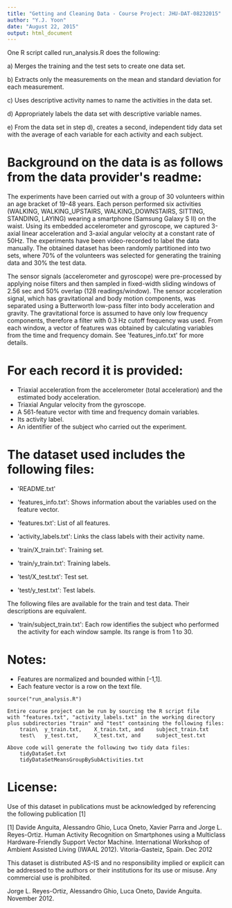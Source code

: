 ```yaml
---
title: "Getting and Cleaning Data - Course Project: JHU-DAT-08232015"
author: "Y.J. Yoon"
date: "August 22, 2015"
output: html_document
---
```


 One R script called run_analysis.R does the following:
 
 a) Merges the training and the test sets to create one data set.
 
 b) Extracts only the measurements on the mean and standard deviation for each 
    measurement.
    
 c) Uses descriptive activity names to name the activities in the data set.
 
 d) Appropriately labels the data set with descriptive variable names.
 
 e) From the data set in step d), creates a second, independent tidy data set 
    with the average of each variable for each activity and each subject.
    
Background on the data is as follows from the data provider's readme:
=====================================================================

The experiments have been carried out with a group of 30 volunteers within an age bracket of 19-48 years. Each person performed six activities (WALKING, WALKING_UPSTAIRS, WALKING_DOWNSTAIRS, SITTING, STANDING, LAYING) wearing a smartphone (Samsung Galaxy S II) on the waist. Using its embedded accelerometer and gyroscope, we captured 3-axial linear acceleration and 3-axial angular velocity at a constant rate of 50Hz. The experiments have been video-recorded to label the data manually. The obtained dataset has been randomly partitioned into two sets, where 70% of the volunteers was selected for generating the training data and 30% the test data. 

The sensor signals (accelerometer and gyroscope) were pre-processed by applying noise filters and then sampled in fixed-width sliding windows of 2.56 sec and 50% overlap (128 readings/window). The sensor acceleration signal, which has gravitational and body motion components, was separated using a Butterworth low-pass filter into body acceleration and gravity. The gravitational force is assumed to have only low frequency components, therefore a filter with 0.3 Hz cutoff frequency was used. From each window, a vector of features was obtained by calculating variables from the time and frequency domain. See 'features_info.txt' for more details. 

For each record it is provided:
======================================

- Triaxial acceleration from the accelerometer (total acceleration) and the estimated body acceleration.
- Triaxial Angular velocity from the gyroscope. 
- A 561-feature vector with time and frequency domain variables. 
- Its activity label. 
- An identifier of the subject who carried out the experiment.

The dataset used includes the following files:
==============================================

- 'README.txt'

- 'features_info.txt': Shows information about the variables used on the feature vector.

- 'features.txt': List of all features.

- 'activity_labels.txt': Links the class labels with their activity name.

- 'train/X_train.txt': Training set.

- 'train/y_train.txt': Training labels.

- 'test/X_test.txt': Test set.

- 'test/y_test.txt': Test labels.

The following files are available for the train and test data. Their descriptions are equivalent. 

- 'train/subject_train.txt': Each row identifies the subject who performed the activity for each window sample. Its range is from 1 to 30. 


Notes: 
======
- Features are normalized and bounded within [-1,1].
- Each feature vector is a row on the text file.


```{r}
source("run_analysis.R")
```
    
    Entire course project can be run by sourcing the R script file 
    with "features.txt", "activity_labels.txt" in the working directory
    plus subdirectories "train" and "test" containing the following files:
        train\  y_train.txt,    X_train.txt, and    subject_train.txt
        test\   y_test.txt,     X_test.txt, and     subject_test.txt
        
    Above code will generate the following two tidy data files:
        tidyDataSet.txt
        tidyDataSetMeansGroupBySubActivities.txt
        
    

License:
========
Use of this dataset in publications must be acknowledged by referencing the following publication [1] 

[1] Davide Anguita, Alessandro Ghio, Luca Oneto, Xavier Parra and Jorge L. Reyes-Ortiz. Human Activity Recognition on Smartphones using a Multiclass Hardware-Friendly Support Vector Machine. International Workshop of Ambient Assisted Living (IWAAL 2012). Vitoria-Gasteiz, Spain. Dec 2012

This dataset is distributed AS-IS and no responsibility implied or explicit can be addressed to the authors or their institutions for its use or misuse. Any commercial use is prohibited.

Jorge L. Reyes-Ortiz, Alessandro Ghio, Luca Oneto, Davide Anguita. November 2012.
